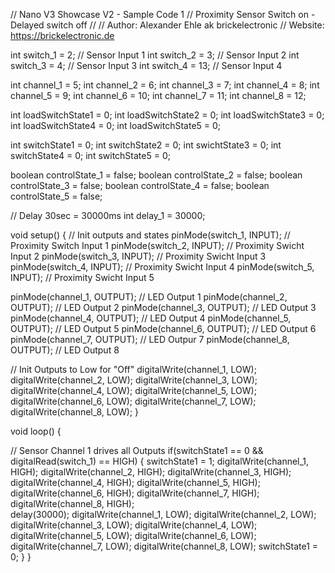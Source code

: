 // Nano V3 Showcase V2 - Sample Code 1
// Proximity Sensor Switch on - Delayed switch off
//
// Author: Alexander Ehle ak brickelectronic
// Website: https://brickelectronic.de

int switch_1 = 2;	// Sensor Input 1
int switch_2 = 3;	// Sensor Input 2
int switch_3 = 4;	// Sensor Input 3
int switch_4 = 13;	// Sensor Input 4

int channel_1 = 5;
int channel_2 = 6;
int channel_3 = 7;
int channel_4 = 8;
int channel_5 = 9;
int channel_6 = 10;
int channel_7 = 11;
int channel_8 = 12;

int loadSwitchState1 = 0;
int loadSwitchState2 = 0;
int loadSwitchState3 = 0;
int loadSwitchState4 = 0;
int loadSwitchState5 = 0;

int switchState1 = 0;
int switchState2 = 0;
int swichtState3 = 0;
int switchState4 = 0;
int switchState5 = 0;

boolean controlState_1 = false;
boolean controlState_2 = false;
boolean controlState_3 = false;
boolean controlState_4 = false;
boolean controlState_5 = false;

// Delay 30sec = 30000ms
int delay_1 = 30000;

void setup() {
  // Init outputs and states
  pinMode(switch_1, INPUT);     // Proximity Switch Input 1
  pinMode(switch_2, INPUT);     // Proximity Swicht Input 2
  pinMode(switch_3, INPUT);     // Proximity Swicht Input 3
  pinMode(switch_4, INPUT);     // Proximity Swicht Input 4
  pinMode(switch_5, INPUT);     // Proximity Swicht Input 5

  pinMode(channel_1, OUTPUT);    // LED Output 1
  pinMode(channel_2, OUTPUT);    // LED Output 2
  pinMode(channel_3, OUTPUT);    // LED Output 3
  pinMode(channel_4, OUTPUT);    // LED Output 4
  pinMode(channel_5, OUTPUT);    // LED Output 5
  pinMode(channel_6, OUTPUT);    // LED Output 6    
  pinMode(channel_7, OUTPUT);    // LED Outpur 7
  pinMode(channel_8, OUTPUT);    // LED Output 8

  // Init Outputs to Low for "Off"
  digitalWrite(channel_1, LOW);
  digitalWrite(channel_2, LOW);
  digitalWrite(channel_3, LOW);
  digitalWrite(channel_4, LOW);
  digitalWrite(channel_5, LOW);
  digitalWrite(channel_6, LOW);
  digitalWrite(channel_7, LOW);
  digitalWrite(channel_8, LOW);
}

void loop() {

  // Sensor Channel 1 drives all Outputs
  if(switchState1 == 0 && digitalRead(switch_1) == HIGH)
  {
    switchState1 = 1;
    digitalWrite(channel_1, HIGH);
    digitalWrite(channel_2, HIGH);
    digitalWrite(channel_3, HIGH);
    digitalWrite(channel_4, HIGH);
    digitalWrite(channel_5, HIGH);
    digitalWrite(channel_6, HIGH);
    digitalWrite(channel_7, HIGH);
    digitalWrite(channel_8, HIGH);    
    delay(30000);
    digitalWrite(channel_1, LOW);
    digitalWrite(channel_2, LOW);
    digitalWrite(channel_3, LOW);
    digitalWrite(channel_4, LOW);
    digitalWrite(channel_5, LOW);
    digitalWrite(channel_6, LOW);
    digitalWrite(channel_7, LOW);
    digitalWrite(channel_8, LOW);
    switchState1 = 0;
  }
}
